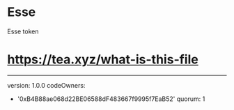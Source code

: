 # Esse
Esse token
# https://tea.xyz/what-is-this-file
---
version: 1.0.0
codeOwners:
  - '0xB4B88ae068d22BE06588dF483667f9995f7EaB52'
quorum: 1
